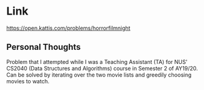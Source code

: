 # Link

https://open.kattis.com/problems/horrorfilmnight

## Personal Thoughts

Problem that I attempted while I was a Teaching Assistant (TA) for NUS' CS2040 (Data Structures and Algorithms) course in Semester 2 of AY19/20. Can be solved by iterating over the two movie lists and greedily choosing movies to watch.

